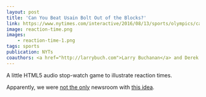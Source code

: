 ```yaml
---
layout: post
title: 'Can You Beat Usain Bolt Out of the Blocks?'
link: https://www.nytimes.com/interactive/2016/08/13/sports/olympics/can-you-beat-usain-bolt-out-of-the-blocks.html
image: reaction-time.png
images:
    - reaction-time-1.png
tags: sports
publication: NYTs
coauthors: <a href="http://larrybuch.com">Larry Buchanan</a> and Derek Watkins
---
```


A little HTML5 audio stop-watch game to illustrate reaction times.

Apparently, we were [not the only](https://ig.ft.com/on-your-marks/) newsroom with [this idea](http://graphics.wsj.com/armchair-olympian/track/).
